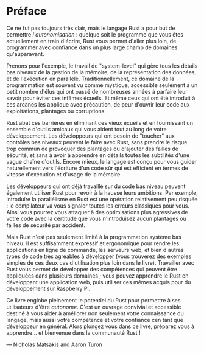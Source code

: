 # Préface

Ce ne fut pas toujours très clair, mais le langage Rust a pour but de permettre
*l'autonomisation* : quelque soit le programme que vous êtes actuellement en train
d'écrire, Rust vous permet d'aller plus loin, de programmer avec confiance dans un
plus large champ de domaines qu'auparavant.

Prenons pour l'exemple, le travail de "system-level" qui gère tous les détails
bas niveaux de la gestion de la mémoire, de la représentation des données, et de
l'exécution en parallèle. Traditionnellement, ce domaine de la programmation
est souvent vu comme mystique, accessible seulement à un petit nombre d'élus qui ont
passé de nombreuses années à parfaire leur savoir pour éviter ces infâmes écueils. Et
même ceux qui ont été introduit à ces arcanes les applique avec précaution, de peur
d'ouvrir leur code aux exploitations, plantages ou corruptions.

Rust abat ces barrières en éliminant ces vieux écueils et en fournissant un ensemble
d'outils amicaux qui vous aident tout au long de votre développement. Les développeurs
qui ont besoin de "toucher" aux contrôles bas niveaux peuvent le faire avec
Rust, sans
prendre le risque trop commun de provoquer des plantages ou d'ajouter des failles de
sécurité, et sans à avoir à apprendre en détails toutes les subtilités d'une vague
chaîne d'outils. Encore mieux, le langage est conçu pour vous guider naturellement
vers l'écriture d'un code sûr qui est efficient en termes de vitesse d'exécution
et d'usage de la mémoire.

Les développeurs qui ont déjà travaillé sur du code bas niveau peuvent également 
utiliser Rust pour revoir à la hausse leurs ambitions. Par exemple, introduire
la parallélisme en Rust est une opération relativement peu risquée : le compilateur
va vous signaler toutes les erreurs classiques pour vous. Ainsi vous pourrez vous
attaquer à des optimisations plus agressives de votre code avec la certitude que
vous n'introduisez aucun plantages ou failles de sécurité par accident.

Mais Rust n'est pas seulement limité à la programmation système bas niveau. Il
est suffisamment expressif et ergonomique pour rendre les applications en ligne de
commande, les serveurs web, et bien d'autres types de code très agréables à développer
(vous trouverez des exemples simples de ces deux cas d'utilisation plus loin dans le livre).
Travailler avec Rust vous permet de développer des compétences qui peuvent être appliquées
dans plusieurs domaines ; vous pouvez apprendre le Rust en développant une application web,
puis utiliser ces mêmes acquis pour du développement sur Raspberry Pi.

Ce livre englobe pleinement le potentiel du Rust pour permettre à ses utilisateurs
d'être *autonome*. C'est un ouvrage convivial et accessible destiné à vous aider à
améliorer non seulement votre connaissance du langage, mais aussi votre compétence
et votre confiance cen tant que développeur en général. Alors plongez vous dans ce livre,
préparez vous à apprendre... et bienvenue dans la communauté Rust !

— Nicholas Matsakis and Aaron Turon
